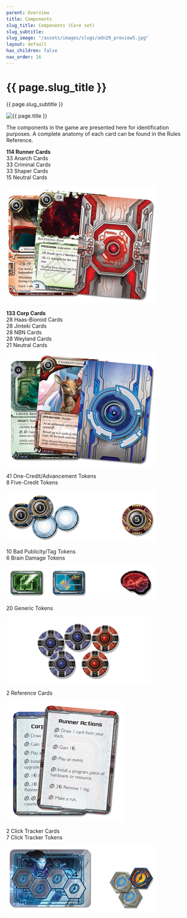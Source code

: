 ```yaml
---
parent: Overview
title: Components
slug_title: Components (Core set)
slug_subtitle:
slug_image: "/assets/images/slugs/adn29_preview5.jpg"
layout: default
has_children: false
nav_order: 16
---
```


<div class="slug">
    <div class="title-container">
        <h1 class="page-slug_title">{{ page.slug_title }}</h1>
        <p class="page-slug_subtitle">{{ page.slug_subtitle }}</p>
    </div>
    <div class="image-container faded-left">
        <img src="{{ page.slug_image | relative_url }}" alt="{{ page.title }}" />
    </div>
</div>

The components in the game are presented here for identification purposes. A complete anatomy of each card can be found in the Rules Reference.

<!-- Runner Cards -->
<div class="custom-flexbox">
    <div>
        <p>
            <strong>114 Runner Cards</strong><br>
            <span class="blue-font-b">33</span> Anarch Cards<br>
            <span class="blue-font-b">33</span> Criminal Cards<br>
            <span class="blue-font-b">33</span> Shaper Cards<br>
            <span class="blue-font-b">15</span> Neutral Cards
        </p>
    </div>
    <div>
        <img src="/assets/images/overview/components/cards-runner.png" alt="Runner Cards">
    </div>
</div>

<!-- Corp Cards -->
<div class="custom-flexbox">
    <div>
        <p>
            <strong>133 Corp Cards</strong><br>
            <span class="blue-font-b">28</span> Haas-Bioroid Cards<br>
            <span class="blue-font-b">28</span> Jinteki Cards<br>
            <span class="blue-font-b">28</span> NBN Cards<br>
            <span class="blue-font-b">28</span> Weyland Cards<br>
            <span class="blue-font-b">21</span> Neutral Cards
        </p>
    </div>
    <div>
        <img src="/assets/images/overview/components/cards-corp.png" alt="Corp Cards">
    </div>
</div>

<!-- Credits -->
<div class="custom-flexbox">
    <div>
        <p>
            <span class="blue-font-b">41</span> One-Credit/Advancement Tokens<br>
            <span class="blue-font-b">8</span> Five-Credit Tokens
        </p>
    </div>
    <div>
        <img src="/assets/images/overview/components/credits.png" alt="Credits Tokens">
    </div>
</div>

<!-- Bad Publicity/Brain Damage -->
<div class="custom-flexbox">
    <div>
        <p>
            <span class="blue-font-b">10</span> Bad Publicity/Tag Tokens<br>
            <span class="blue-font-b">6</span> Brain Damage Tokens
        </p>
    </div>
    <div>
        <img src="/assets/images/overview/components/bad_pub-brain.png" alt="Bad Publicity/Brain Damage Tokens">
    </div>
</div>

<!-- Generic Tokens -->
<div class="custom-flexbox">
    <div>
        <p>
            <span class="blue-font-b">20</span> Generic Tokens
        </p>
    </div>
    <div>
        <img src="/assets/images/overview/components/generic.png" alt="Generic Tokens">
    </div>
</div>

<!-- Reference Cards -->
<div class="custom-flexbox">
    <div>
        <p>
            <span class="blue-font-b">2</span> Reference Cards
        </p>
    </div>
    <div>
        <img src="/assets/images/overview/components/ref-cards.png" alt="Reference Cards">
    </div>
</div>

<!-- Click Tracker -->
<div class="custom-flexbox">
    <div>
        <p>
            <span class="blue-font-b">2</span> Click Tracker Cards<br>
            <span class="blue-font-b">7</span> Click Tracker Tokens
        </p>
    </div>
    <div>
        <img src="/assets/images/overview/components/click.png" alt="Click Tracker Tokens">
    </div>
</div>

<div class="nav-buttons">
  <a href="/docs/game_overview" class="nav-button prev" aria-label="Previous page">
    <div class="nav-item"></div>
  </a>
  <a href="/docs/tutorial_setup" class="nav-button next" aria-label="Next page">
    <div class="nav-item"></div>
  </a>
</div>
